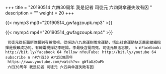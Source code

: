 +++
title = "20190514  六四30周年 我是記者 司徒元 六四與傘運失敗有因 "
description = ""
weight = 20
+++

{{< mymp3 mp3="20190514_gwfagzoupk.mp3" >}}

{{< mymp4 mp4="20190514_gwfagzoupk.mp4" >}}

     司徒元從任職新晚報到有線電視，從採訪八九民運到雨傘運動，悟出社會運動缺乏嚴密組織指揮是很難成功的。有線電視採訪李旺陽，李最後含冤而死，司徒元無法忘懷。 n nFacebook: http://bit.ly/facebook 64 follow nYouTube: http://bit.ly/youtube 64 subscribe n n#六四30 #六四30周年 
     https://www.youtube.com/watch?v= gWfaGzOuPk 
     六四30周年 我是記者 司徒元 六四與傘運失敗有因 
